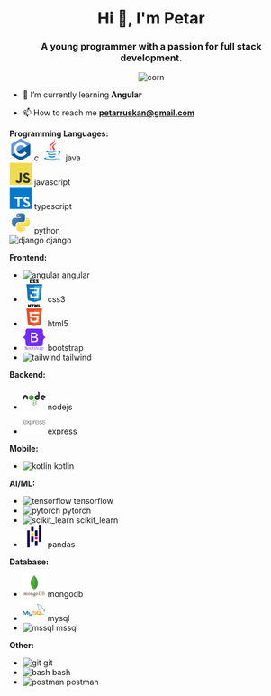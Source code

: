 <!--### Hi there 👋

A young programmer with a passion for backend and frontend programming. 
## Programing languages I know: 
  - Java
  -  C
  - Python
    - ML
   
## Currently learning:
  - JavaScript
    - Node.js (backend)
    - React (frontend)-->

<h1 align="center">Hi 👋, I'm Petar</h1>
<h3 align="center">A young programmer with a passion for full stack development.</h3>

<p align="center">
  <img src="https://github-readme-streak-stats.herokuapp.com/?user=corn" alt="corn" />
</p>

- 🌱 I’m currently learning **Angular**
  
- 📫 How to reach me **petarruskan@gmail.com**


**Programming Languages:**
  </br>
 <img src="https://raw.githubusercontent.com/devicons/devicon/master/icons/c/c-original.svg" alt="c" width="40" height="40"/>  c
 <img src="https://raw.githubusercontent.com/devicons/devicon/master/icons/java/java-original.svg" alt="java" width="40" height="40"/>  java
 </br>
 <img src="https://raw.githubusercontent.com/devicons/devicon/master/icons/javascript/javascript-original.svg" alt="javascript" width="40" height="40"/>  javascript 
 </br>
 <img src="https://raw.githubusercontent.com/devicons/devicon/master/icons/typescript/typescript-original.svg" alt="typescript" width="40" height="40"/>  typescript
 </br>
 <img src="https://raw.githubusercontent.com/devicons/devicon/master/icons/python/python-original.svg" alt="python" width="40" height="40"/>  python
 </br>
 <img src="https://cdn.worldvectorlogo.com/logos/django.svg" alt="django" width="40" height="40"/> django 
  
**Frontend:**
- <img src="https://angular.io/assets/images/logos/angular/angular.svg" alt="angular" width="40" height="40"/> angular 
- <img src="https://raw.githubusercontent.com/devicons/devicon/master/icons/css3/css3-original-wordmark.svg" alt="css3" width="40" height="40"/>  css3
- <img src="https://raw.githubusercontent.com/devicons/devicon/master/icons/html5/html5-original-wordmark.svg" alt="html5" width="40" height="40"/>  html5
- <img src="https://raw.githubusercontent.com/devicons/devicon/master/icons/bootstrap/bootstrap-plain-wordmark.svg" alt="bootstrap" width="40" height="40"/> bootstrap
- <img src="https://www.vectorlogo.zone/logos/tailwindcss/tailwindcss-icon.svg" alt="tailwind" width="40" height="40"/> tailwind

**Backend:**
- <img src="https://raw.githubusercontent.com/devicons/devicon/master/icons/nodejs/nodejs-original-wordmark.svg" alt="nodejs" width="40" height="40"/> nodejs
- <img src="https://raw.githubusercontent.com/devicons/devicon/master/icons/express/express-original-wordmark.svg" alt="express" width="40" height="40"/> express

**Mobile:**
- <img src="https://www.vectorlogo.zone/logos/kotlinlang/kotlinlang-icon.svg" alt="kotlin" width="40" height="40"/> kotlin

**AI/ML:**
- <img src="https://www.vectorlogo.zone/logos/tensorflow/tensorflow-icon.svg" alt="tensorflow" width="40" height="40"/> tensorflow
- <img src="https://www.vectorlogo.zone/logos/pytorch/pytorch-icon.svg" alt="pytorch" width="40" height="40"/> pytorch
- <img src="https://upload.wikimedia.org/wikipedia/commons/0/05/Scikit_learn_logo_small.svg" alt="scikit_learn" width="40" height="40"/> scikit_learn
- <img src="https://raw.githubusercontent.com/devicons/devicon/2ae2a900d2f041da66e950e4d48052658d850630/icons/pandas/pandas-original.svg" alt="pandas" width="40" height="40"/> pandas

**Database:**
- <img src="https://raw.githubusercontent.com/devicons/devicon/master/icons/mongodb/mongodb-original-wordmark.svg" alt="mongodb" width="40" height="40"/> mongodb
- <img src="https://raw.githubusercontent.com/devicons/devicon/master/icons/mysql/mysql-original-wordmark.svg" alt="mysql" width="40" height="40"/> mysql
- <img src="https://www.svgrepo.com/show/303229/microsoft-sql-server-logo.svg" alt="mssql" width="40" height="40"/> mssql

**Other:**
- <img src="https://www.vectorlogo.zone/logos/git-scm/git-scm-icon.svg" alt="git" width="40" height="40"/> git
- <img src="https://www.vectorlogo.zone/logos/gnu_bash/gnu_bash-icon.svg" alt="bash" width="40" height="40"/> bash
- <img src="https://www.vectorlogo.zone/logos/getpostman/getpostman-icon.svg" alt="postman" width="40" height="40"/> postman
